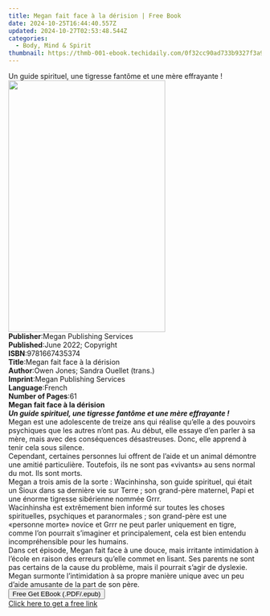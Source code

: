 ```yaml
---
title: Megan fait face à la dérision | Free Book
date: 2024-10-25T16:44:40.557Z
updated: 2024-10-27T02:53:48.544Z
categories:
  - Body, Mind & Spirit
thumbnail: https://thmb-001-ebook.techidaily.com/0f32cc90ad733b9327f3a9bf5ba6550ec9b38649aca151cc187f7ee2687206f0.jpg
---
```

<main id="book-container">
  <div class="flex flex-col">
    <div class="book-brief flex-1 py-6 px-4 sm:p-6 md:py-10 md:px-8">
      <!-- brief-->
      <div class="book-brief-main">
        Un guide spirituel, une tigresse fantôme et une mère effrayante !
      </div>
    </div>
    <div
      class="book-meta-info flex-1 grid gap-4 col-start-1 col-end-3 row-start-1 sm:mb-6 sm:grid-cols-4 lg:gap-6 lg:col-start-2 lg:row-end-6 lg:row-span-6 lg:mb-0"
    >
      <div
        class="book-meta-info-left place-content-center mt-4 p-4 text-sm leading-6 col-start-2 col-span-2 dark:text-slate-400"
      >
        <img
          class="w-full h-500 object-cover rounded-lg sm:h-255 sm:col-span-2 lg:col-span-full"
          src="https://img-001-ebook.techidaily.com/9e3180fc874eeee29af122b380b747a36475a0ba69c1306af144e8303e88b4b4.jpg"
          alt=""
          width="312"
          height="500"
        />
      </div>
      <div
        class="book-meta-info-right mt-2 col-start-1 row-start-2 col-span-3 self-center"
      >
        <!-- meta data  -->
        <div class="flex flex-col px-4 md:px-8">
          <div class="flex-1">
            <strong>Publisher</strong>:<span class="px-2"
              >Megan Publishing Services</span
            >
          </div>
          <div class="flex-1">
            <strong>Published</strong>:<span class="px-2"
              >June 2022; Copyright</span
            >
          </div>
          <div class="flex-1">
            <strong>ISBN</strong>:<span class="px-2">9781667435374</span>
          </div>
          <div class="flex-1">
            <strong>Title</strong>:<span class="px-2"
              >Megan fait face à la dérision</span
            >
          </div>
          <div class="flex-1">
            <strong>Author</strong>:<span class="px-2"
              >Owen Jones; Sandra Ouellet (trans.)</span
            >
          </div>
          <div class="flex-1">
            <strong>Imprint</strong>:<span class="px-2"
              >Megan Publishing Services</span
            >
          </div>
          <div class="flex-1">
            <strong>Language</strong>:<span class="px-2">French</span>
          </div>
          <div class="flex-1">
            <strong>Number of Pages</strong>:<span class="px-2">61</span>
          </div>
        </div>
      </div>
    </div>
    <div class="book-description flex-1 py-6 px-4 sm:p-6 md:py-10 md:px-8">
      <div class="book-description-main">
        <div accordion-content="" id="description">
          <b>Megan fait face à la dérision</b><br /><b
            ><i
              >Un guide spirituel, une tigresse fantôme et une mère
              effrayante&nbsp;!</i
            ></b
          ><br />Megan est une adolescente de treize ans qui réalise qu’elle a
          des pouvoirs psychiques que les autres n’ont pas. Au début, elle
          essaye d’en parler à sa mère, mais avec des conséquences désastreuses.
          Donc, elle apprend à tenir cela sous silence.<br />Cependant,
          certaines personnes lui offrent de l’aide et un animal démontre une
          amitié particulière. Toutefois, ils ne sont pas «vivants» au sens
          normal du mot. Ils sont morts.<br />Megan a trois amis de la
          sorte&nbsp;: Wacinhinsha, son guide spirituel, qui était un Sioux dans
          sa dernière vie sur Terre&nbsp;; son grand-père maternel, Papi et une
          énorme tigresse sibérienne nommée Grrr.<br />Wacinhinsha est
          extrêmement bien informé sur toutes les choses spirituelles,
          psychiques et paranormales&nbsp;; son grand-père est une «personne
          morte» novice et Grrr ne peut parler uniquement en tigre, comme l’on
          pourrait s’imaginer et principalement, cela est bien entendu
          incompréhensible pour les humains.<br />Dans cet épisode, Megan fait
          face à une douce, mais irritante intimidation à l’école en raison des
          erreurs qu’elle commet en lisant. Ses parents ne sont pas certains de
          la cause du problème, mais il pourrait s’agir de dyslexie.<br />Megan
          surmonte l’intimidation à sa propre manière unique avec un peu d’aide
          amusante de la part de son père.<br />
        </div>
        <div class="accordion-fader"></div>
      </div>
    </div>
    <div class="book-excerpts flex-1 py-6 px-4 sm:p-6 md:py-10 md:px-8"></div>
    <div
      class="book-about-author flex-1 py-6 px-4 sm:p-6 md:py-10 md:px-8"
    ></div>
    <div class="book-free-get flex-1 py-6 px-4 sm:p-6 md:py-10 md:px-8">
      <button
        id="btn-free-get"
        class="bg-blue-500 hover:bg-blue-700 text-white font-bold py-2 px-4 rounded"
      >
        Free Get EBook (.PDF/.epub)
      </button>
      <div id="countdown-display" class="px-2 text-lg mt-2"></div>
      <a
        id="free-link"
        class="hidden bg-blue-500 hover:bg-blue-700 text-white font-bold py-2 px-4 rounded"
        href="https://www.ebooks.com/en-us/book/210664005/megan-fait-face-la-d-rision/owen-jones/"
        target="_blank"
        >Click here to get a free link</a
      >
    </div>
    <script>
      let countdownTime = 0;
      let countdownInterval = null;
      document
        .getElementById('btn-free-get')
        .addEventListener('click', startCountdown);
      function startCountdown() {
        countdownTime = new Date().getTime() + 60000 * 3;
        countdownInterval = setInterval(updateCountdown, 1000);
        document.getElementById('btn-free-get').disabled = true;
        document
          .getElementById('btn-free-get')
          .classList.add('bg-gray-500', 'cursor-not-allowed');
      }
      function updateCountdown() {
        let currentTime = new Date().getTime();
        let timeLeft = countdownTime - currentTime;
        let secondsLeft = Math.floor(timeLeft / 1000);
        document.getElementById('countdown-display').innerHTML =
          `Remaining time: ${secondsLeft} seconds.`;
        if (secondsLeft <= 0) {
          clearInterval(countdownInterval);
          document.getElementById('btn-free-get').classList.add('hidden');
          document.getElementById('free-link').classList.remove('hidden');
          document.getElementById('countdown-display').innerHTML = '';
        }
      }
    </script>
  </div>
</main>

<ins class="adsbygoogle"
      style="display:block"
      data-ad-client="ca-pub-7571918770474297"
      data-ad-slot="8358498916"
      data-ad-format="auto"
      data-full-width-responsive="true"></ins>
    